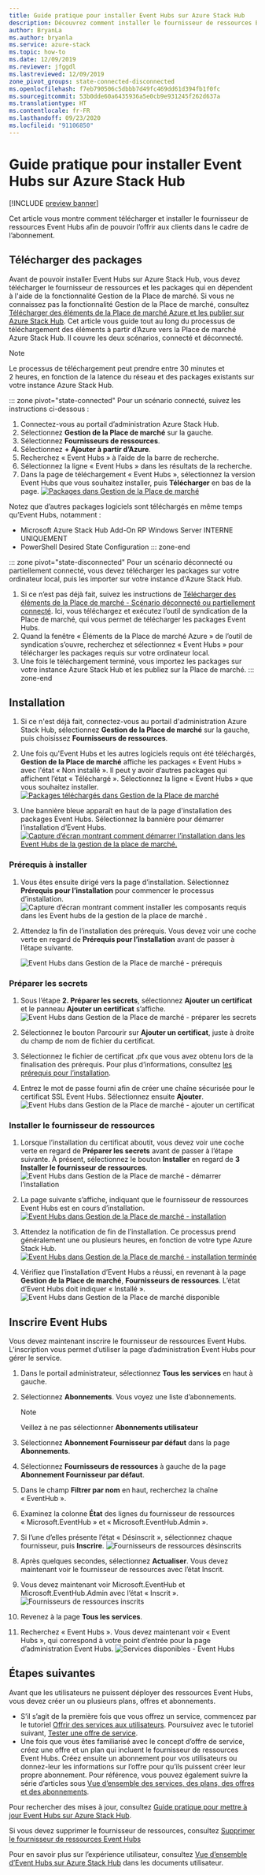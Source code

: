 ```yaml
---
title: Guide pratique pour installer Event Hubs sur Azure Stack Hub
description: Découvrez comment installer le fournisseur de ressources Event Hubs sur Azure Stack Hub.
author: BryanLa
ms.author: bryanla
ms.service: azure-stack
ms.topic: how-to
ms.date: 12/09/2019
ms.reviewer: jfggdl
ms.lastreviewed: 12/09/2019
zone_pivot_groups: state-connected-disconnected
ms.openlocfilehash: f7eb790506c5dbbb7d49fc469dd61d394fb1f0fc
ms.sourcegitcommit: 53b0dde60a6435936a5e0cb9e931245f262d637a
ms.translationtype: HT
ms.contentlocale: fr-FR
ms.lasthandoff: 09/23/2020
ms.locfileid: "91106850"
---
```

# <a name="how-to-install-event-hubs-on-azure-stack-hub"></a>Guide pratique pour installer Event Hubs sur Azure Stack Hub

[!INCLUDE [preview banner](../includes/event-hubs-preview.md)]

Cet article vous montre comment télécharger et installer le fournisseur de ressources Event Hubs afin de pouvoir l’offrir aux clients dans le cadre de l’abonnement.

## <a name="download-packages"></a>Télécharger des packages

Avant de pouvoir installer Event Hubs sur Azure Stack Hub, vous devez télécharger le fournisseur de ressources et les packages qui en dépendent à l'aide de la fonctionnalité Gestion de la Place de marché. Si vous ne connaissez pas la fonctionnalité Gestion de la Place de marché, consultez [Télécharger des éléments de la Place de marché Azure et les publier sur Azure Stack Hub](azure-stack-download-azure-marketplace-item.md). Cet article vous guide tout au long du processus de téléchargement des éléments à partir d’Azure vers la Place de marché Azure Stack Hub. Il couvre les deux scénarios, connecté et déconnecté. 

> [!NOTE]
> Le processus de téléchargement peut prendre entre 30 minutes et 2 heures, en fonction de la latence du réseau et des packages existants sur votre instance Azure Stack Hub. 

::: zone pivot="state-connected"
Pour un scénario connecté, suivez les instructions ci-dessous :

1. Connectez-vous au portail d’administration Azure Stack Hub.
2. Sélectionnez **Gestion de la Place de marché** sur la gauche.
3. Sélectionnez **Fournisseurs de ressources**.
4. Sélectionnez **+ Ajouter à partir d’Azure**.
5. Recherchez « Event Hubs » à l’aide de la barre de recherche.
6. Sélectionnez la ligne « Event Hubs » dans les résultats de la recherche. 
7. Dans la page de téléchargement « Event Hubs », sélectionnez la version Event Hubs que vous souhaitez installer, puis **Télécharger** en bas de la page. 
   [![Packages dans Gestion de la Place de marché](media/event-hubs-rp-install/1-marketplace-management-download.png)](media/event-hubs-rp-install/1-marketplace-management-download.png#lightbox)

Notez que d’autres packages logiciels sont téléchargés en même temps qu’Event Hubs, notamment :

- Microsoft Azure Stack Hub Add-On RP Windows Server INTERNE UNIQUEMENT
- PowerShell Desired State Configuration
::: zone-end

::: zone pivot="state-disconnected"
Pour un scénario déconnecté ou partiellement connecté, vous devez télécharger les packages sur votre ordinateur local, puis les importer sur votre instance d'Azure Stack Hub.

1. Si ce n’est pas déjà fait, suivez les instructions de [Télécharger des éléments de la Place de marché - Scénario déconnecté ou partiellement connecté](azure-stack-download-azure-marketplace-item.md?pivots=state-disconnected). Ici, vous téléchargez et exécutez l’outil de syndication de la Place de marché, qui vous permet de télécharger les packages Event Hubs.
2. Quand la fenêtre « Éléments de la Place de marché Azure » de l’outil de syndication s’ouvre, recherchez et sélectionnez « Event Hubs » pour télécharger les packages requis sur votre ordinateur local.
3. Une fois le téléchargement terminé, vous importez les packages sur votre instance Azure Stack Hub et les publiez sur la Place de marché. 
::: zone-end

## <a name="installation"></a>Installation 

1. Si ce n'est déjà fait, connectez-vous au portail d'administration Azure Stack Hub, sélectionnez **Gestion de la Place de marché** sur la gauche, puis choisissez **Fournisseurs de ressources**.
2. Une fois qu'Event Hubs et les autres logiciels requis ont été téléchargés, **Gestion de la Place de marché** affiche les packages « Event Hubs » avec l'état « Non installé ». Il peut y avoir d’autres packages qui affichent l’état « Téléchargé ». Sélectionnez la ligne « Event Hubs » que vous souhaitez installer.
   [![Packages téléchargés dans Gestion de la Place de marché](media/event-hubs-rp-install/2-marketplace-management-downloaded.png)](media/event-hubs-rp-install/2-marketplace-management-downloaded.png#lightbox)
 
3. Une bannière bleue apparaît en haut de la page d'installation des packages Event Hubs. Sélectionnez la bannière pour démarrer l’installation d’Event Hubs.
   [![Capture d’écran montrant comment démarrer l’installation dans les Event Hubs de la gestion de la place de marché.](media/event-hubs-rp-install/3-marketplace-management-install-ready.png)](media/event-hubs-rp-install/3-marketplace-management-install-ready.png#lightbox)

### <a name="install-prerequisites"></a>Prérequis à installer

1. Vous êtes ensuite dirigé vers la page d’installation. Sélectionnez **Prérequis pour l’installation** pour commencer le processus d’installation.
   ![Capture d’écran montrant comment installer les composants requis dans les Event hubs de la gestion de la place de marché .](media/event-hubs-rp-install/4-marketplace-management-install-prereqs-start.png)
 
2. Attendez la fin de l’installation des prérequis. Vous devez voir une coche verte en regard de **Prérequis pour l’installation** avant de passer à l’étape suivante.

   ![Event Hubs dans Gestion de la Place de marché - prérequis](media/event-hubs-rp-install/5-marketplace-management-install-prereqs-succeeded.png)

### <a name="prepare-secrets"></a>Préparer les secrets 

1. Sous l’étape **2. Préparer les secrets**, sélectionnez **Ajouter un certificat** et le panneau **Ajouter un certificat** s’affiche.
   ![Event Hubs dans Gestion de la Place de marché - préparer les secrets](media/event-hubs-rp-install/6-marketplace-management-install-prepare-secrets.png)

2. Sélectionnez le bouton Parcourir sur **Ajouter un certificat**, juste à droite du champ de nom de fichier du certificat.
3. Sélectionnez le fichier de certificat .pfx que vous avez obtenu lors de la finalisation des prérequis. Pour plus d’informations, consultez [les prérequis pour l’installation](event-hubs-rp-prerequisites.md). 

4. Entrez le mot de passe fourni afin de créer une chaîne sécurisée pour le certificat SSL Event Hubs. Sélectionnez ensuite **Ajouter**.
   ![Event Hubs dans Gestion de la Place de marché - ajouter un certificat](media/event-hubs-rp-install/7-marketplace-management-install-prepare-secrets-add-cert.png)

### <a name="install-resource-provider"></a>Installer le fournisseur de ressources

1. Lorsque l’installation du certificat aboutit, vous devez voir une coche verte en regard de **Préparer les secrets** avant de passer à l’étape suivante. À présent, sélectionnez le bouton **Installer** en regard de **3 Installer le fournisseur de ressources**.
   ![Event Hubs dans Gestion de la Place de marché - démarrer l’installation](media/event-hubs-rp-install/8-marketplace-management-install-start.png)
 
2. La page suivante s’affiche, indiquant que le fournisseur de ressources Event Hubs est en cours d’installation.
   [![Event Hubs dans Gestion de la Place de marché - installation](media/event-hubs-rp-install/9-marketplace-management-install-inprogress.png)](media/event-hubs-rp-install/9-marketplace-management-install-inprogress.png#lightbox)
 
3. Attendez la notification de fin de l’installation. Ce processus prend généralement une ou plusieurs heures, en fonction de votre type Azure Stack Hub. 
   [![Event Hubs dans Gestion de la Place de marché - installation terminée](media/event-hubs-rp-install/10-marketplace-management-install-complete.png)](media/event-hubs-rp-install/10-marketplace-management-install-complete.png#lightbox)

4. Vérifiez que l’installation d’Event Hubs a réussi, en revenant à la page **Gestion de la Place de marché**, **Fournisseurs de ressources**. L’état d’Event Hubs doit indiquer « Installé ».
   ![Event Hubs dans Gestion de la Place de marché disponible](media/event-hubs-rp-install/11-marketplace-management-rps-installed.png)

## <a name="register-event-hubs"></a>Inscrire Event Hubs

Vous devez maintenant inscrire le fournisseur de ressources Event Hubs. L’inscription vous permet d’utiliser la page d’administration Event Hubs pour gérer le service.

1. Dans le portail administrateur, sélectionnez **Tous les services** en haut à gauche.
2. Sélectionnez **Abonnements**. Vous voyez une liste d’abonnements. 
   > [!NOTE]
   > Veillez à ne pas sélectionner **Abonnements utilisateur**
3. Sélectionnez **Abonnement Fournisseur par défaut** dans la page **Abonnements**.
4. Sélectionnez **Fournisseurs de ressources** à gauche de la page **Abonnement Fournisseur par défaut**.
5. Dans le champ **Filtrer par nom** en haut, recherchez la chaîne « EventHub ».
6. Examinez la colonne **État** des lignes du fournisseur de ressources « Microsoft.EventHub » et « Microsoft.EventHub.Admin ».
7. Si l’une d’elles présente l’état « Désinscrit », sélectionnez chaque fournisseur, puis **Inscrire**. 
   ![Fournisseurs de ressources désinscrits](media/event-hubs-rp-install/12-default-subscription-rps-unregistered.png)
8. Après quelques secondes, sélectionnez **Actualiser**. Vous devez maintenant voir le fournisseur de ressources avec l’état Inscrit. 
9. Vous devez maintenant voir Microsoft.EventHub et Microsoft.EventHub.Admin avec l’état « Inscrit ».
   ![Fournisseurs de ressources inscrits](media/event-hubs-rp-install/13-default-subscription-rps-registered.png)

10. Revenez à la page **Tous les services**.
11. Recherchez « Event Hubs ». Vous devez maintenant voir « Event Hubs », qui correspond à votre point d’entrée pour la page d’administration Event Hubs. 
   ![Services disponibles - Event Hubs](media/event-hubs-rp-install/14-all-service-event-hubs.png)
 
## <a name="next-steps"></a>Étapes suivantes

Avant que les utilisateurs ne puissent déployer des ressources Event Hubs, vous devez créer un ou plusieurs plans, offres et abonnements. 

- S’il s’agit de la première fois que vous offrez un service, commencez par le tutoriel [Offrir des services aux utilisateurs](tutorial-offer-services.md). Poursuivez avec le tutoriel suivant, [Tester une offre de service](tutorial-test-offer.md).
- Une fois que vous êtes familiarisé avec le concept d’offre de service, créez une offre et un plan qui incluent le fournisseur de ressources Event Hubs. Créez ensuite un abonnement pour vos utilisateurs ou donnez-leur les informations sur l’offre pour qu’ils puissent créer leur propre abonnement. Pour référence, vous pouvez également suivre la série d’articles sous [Vue d’ensemble des services, des plans, des offres et des abonnements](service-plan-offer-subscription-overview.md).

Pour rechercher des mises à jour, consultez [Guide pratique pour mettre à jour Event Hubs sur Azure Stack Hub](resource-provider-apply-updates.md).

Si vous devez supprimer le fournisseur de ressources, consultez [Supprimer le fournisseur de ressources Event Hubs](event-hubs-rp-remove.md)

Pour en savoir plus sur l’expérience utilisateur, consultez [Vue d’ensemble d’Event Hubs sur Azure Stack Hub](../user/event-hubs-overview.md) dans les documents utilisateur.